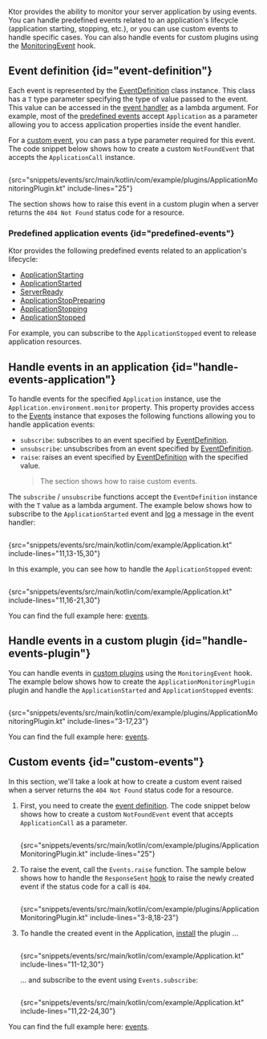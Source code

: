 [//]: # (title: Application monitoring)

<show-structure for="chapter" depth="2"/>

<tldr>
<var name="example_name" value="events"/>
<include from="lib.topic" element-id="download_example"/>
</tldr>

Ktor provides the ability to monitor your server application by using events.
You can handle predefined events related to an application's lifecycle (application starting, stopping, etc.), or you can use custom events to handle specific cases. You can also handle events for custom plugins using the [MonitoringEvent](server-custom-plugins.md#handle-app-events) hook.



## Event definition {id="event-definition"}

Each event is represented by the [EventDefinition](https://api.ktor.io/ktor-shared/ktor-events/io.ktor.events/-event-definition/index.html) class instance. This class has a `T` type parameter specifying the type of value passed to the event. This value can be accessed in the [event handler](#handle-events-application) as a lambda argument. For example, most of the [predefined events](#predefined-events) accept `Application` as a parameter allowing you to access application properties inside the event handler.

For a [custom event](#custom-events), you can pass a type parameter required for this event.
The code snippet below shows how to create a custom `NotFoundEvent` that accepts the `ApplicationCall` instance.

```kotlin
```
{src="snippets/events/src/main/kotlin/com/example/plugins/ApplicationMonitoringPlugin.kt" include-lines="25"}

The [](#custom-events) section shows how to raise this event in a custom plugin when a server returns the `404 Not Found` status code for a resource.


### Predefined application events {id="predefined-events"}

Ktor provides the following predefined events related to an application's lifecycle:

- [ApplicationStarting](https://api.ktor.io/ktor-server/ktor-server-core/io.ktor.server.application/-application-starting.html)
- [ApplicationStarted](https://api.ktor.io/ktor-server/ktor-server-core/io.ktor.server.application/-application-started.html)
- [ServerReady](https://api.ktor.io/ktor-server/ktor-server-core/io.ktor.server.application/-server-ready.html)
- [ApplicationStopPreparing](https://api.ktor.io/ktor-server/ktor-server-core/io.ktor.server.application/-application-stop-preparing.html)
- [ApplicationStopping](https://api.ktor.io/ktor-server/ktor-server-core/io.ktor.server.application/-application-stopping.html)
- [ApplicationStopped](https://api.ktor.io/ktor-server/ktor-server-core/io.ktor.server.application/-application-stopped.html)

For example, you can subscribe to the `ApplicationStopped` event to release application resources.


## Handle events in an application {id="handle-events-application"}

To handle events for the specified `Application` instance, use the `Application.environment.monitor` property.
This property provides access to the [Events](https://api.ktor.io/ktor-shared/ktor-events/io.ktor.events/-events/index.html) instance that exposes the following functions allowing you to handle application events:
- `subscribe`: subscribes to an event specified by [EventDefinition](#event-definition).
- `unsubscribe`: unsubscribes from an event specified by [EventDefinition](#event-definition).
- `raise`: raises an event specified by [EventDefinition](#event-definition) with the specified value.
   > The [](#custom-events) section shows how to raise custom events.

The `subscribe` / `unsubscribe` functions accept the `EventDefinition` instance with the `T` value as a lambda argument. The example below shows how to subscribe to the `ApplicationStarted` event and [log](server-logging.md) a message in the event handler:

```kotlin
```
{src="snippets/events/src/main/kotlin/com/example/Application.kt" include-lines="11,13-15,30"}

In this example, you can see how to handle the `ApplicationStopped` event:

```kotlin
```
{src="snippets/events/src/main/kotlin/com/example/Application.kt" include-lines="11,16-21,30"}

You can find the full example here: [events](https://github.com/ktorio/ktor-documentation/tree/%ktor_version%/codeSnippets/snippets/events).




## Handle events in a custom plugin {id="handle-events-plugin"}

You can handle events in [custom plugins](server-custom-plugins.md#handle-app-events) using the `MonitoringEvent` hook. 
The example below shows how to create the `ApplicationMonitoringPlugin` plugin and handle the `ApplicationStarted` and `ApplicationStopped` events:

```kotlin
```
{src="snippets/events/src/main/kotlin/com/example/plugins/ApplicationMonitoringPlugin.kt" include-lines="3-17,23"}

You can find the full example here: [events](https://github.com/ktorio/ktor-documentation/tree/%ktor_version%/codeSnippets/snippets/events).


## Custom events {id="custom-events"}

In this section, we'll take a look at how to create a custom event raised when a server returns the `404 Not Found` status code for a resource. 

1. First, you need to create the [event definition](#event-definition).
   The code snippet below shows how to create a custom `NotFoundEvent` event that accepts `ApplicationCall` as a parameter.
   
   ```kotlin
   ```
   {src="snippets/events/src/main/kotlin/com/example/plugins/ApplicationMonitoringPlugin.kt" include-lines="25"}
2. To raise the event, call the `Events.raise` function. The sample below shows how to handle the `ResponseSent` [hook](server-custom-plugins.md#other) to raise the newly created event if the status code for a call is `404`.
   
   ```kotlin
   ```
   {src="snippets/events/src/main/kotlin/com/example/plugins/ApplicationMonitoringPlugin.kt" include-lines="3-8,18-23"}
3. To handle the created event in the Application, [install](server-plugins.md#install) the plugin ...
   
   ```kotlin
   ```
   {src="snippets/events/src/main/kotlin/com/example/Application.kt" include-lines="11-12,30"}
   
   ... and subscribe to the event using `Events.subscribe`:
   
   ```kotlin
   ```
   {src="snippets/events/src/main/kotlin/com/example/Application.kt" include-lines="11,22-24,30"}

You can find the full example here: [events](https://github.com/ktorio/ktor-documentation/tree/%ktor_version%/codeSnippets/snippets/events).
